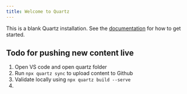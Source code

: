 ```yaml
---
title: Welcome to Quartz
---
```


This is a blank Quartz installation.
See the [documentation](https://quartz.jzhao.xyz) for how to get started.

## Todo for pushing new content live

1. Open VS code and open quartz folder
2. Run `npx quartz sync` to upload content to Github
3. Validate locally using `npx quartz build --serve`
4. 
